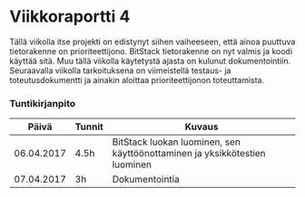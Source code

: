 # Viikkoraportti 4

Tällä viikolla itse projekti on edistynyt siihen vaiheeseen, että ainoa puuttuva tietorakenne on prioriteettijono. BitStack tietorakenne on nyt valmis ja koodi käyttää sitä. Muu tällä viikolla käytetystä ajasta on kulunut dokumentointiin. Seuraavalla viikolla tarkoituksena on viimeistellä testaus- ja toteutusdokumentti ja ainakin aloittaa prioriteettijonon toteuttamista.

### Tuntikirjanpito
Päivä | Tunnit | Kuvaus
--------------- | ----- | ------
06.04.2017 | 4.5h | BitStack luokan luominen, sen käyttöönottaminen ja yksikkötestien luominen
07.04.2017 | 3h | Dokumentointia
